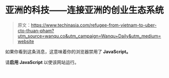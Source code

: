 # 亚洲的科技——连接亚洲的创业生态系统

> 原文：<https://www.techinasia.com/refugee-from-vietnam-to-uber-cto-thuan-pham?utm_source=wanqu.co&utm_campaign=Wanqu+Daily&utm_medium=website>

<noscript><p>如果你看到这条消息，这意味着你的浏览器禁用了<strong> JavaScript。</strong></p><p>请<strong>启用 JavaScript </strong>以使该网站运行。</p></noscript>

<noscript><img alt="" src="img/fcbca633ae252a47df35045248f0c65e.png" data-original-src="https://px.ads.linkedin.com/collect/?pid=3514242&amp;fmt=gif"/></noscript>